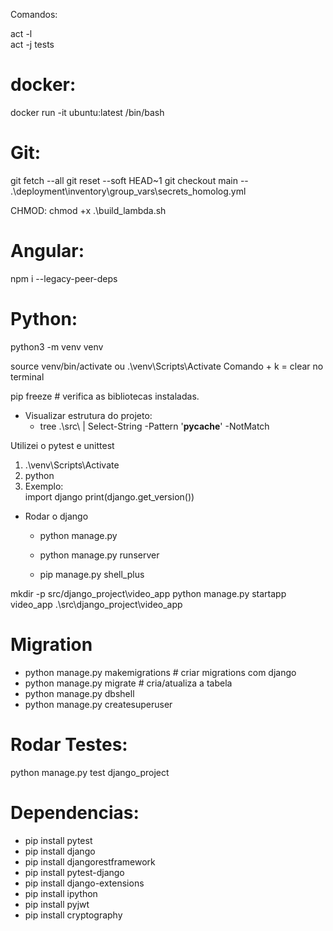 Comandos:

act -l  
act -j tests

# docker:
docker run -it ubuntu:latest /bin/bash

# Git:
git fetch --all
git reset --soft HEAD~1
git checkout main -- .\deployment\inventory\group_vars\secrets_homolog.yml

CHMOD:
chmod +x .\build_lambda.sh

# Angular:
npm i --legacy-peer-deps

# Python: 
python3 -m venv venv

source venv/bin/activate ou .\venv\Scripts\Activate
Comando + k = clear no terminal


pip freeze # verifica as bibliotecas instaladas.



- Visualizar estrutura do projeto:
  - tree .\src\ | Select-String -Pattern '__pycache__' -NotMatch


Utilizei o pytest e unittest

1) .\venv\Scripts\Activate
2) python
3) Exemplo:  
import django
print(django.get_version())

- Rodar o django
  - python manage.py
  - python manage.py runserver

  - pip manage.py shell_plus

mkdir -p src/django_project\video_app
python manage.py startapp video_app .\src\django_project\video_app

# Migration
 - python manage.py makemigrations # criar migrations com django
 - python manage.py migrate # cria/atualiza a tabela
 - python manage.py dbshell
 - python manage.py createsuperuser

# Rodar Testes:
python manage.py test django_project

# Dependencias:
- pip install pytest
- pip install django
- pip install djangorestframework
- pip install pytest-django
- pip install django-extensions
- pip install ipython
- pip install pyjwt
- pip install cryptography